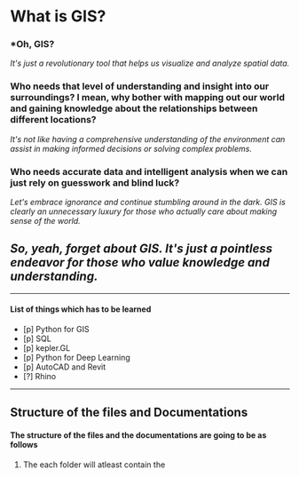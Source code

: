 # What is GIS?
### ***Oh, GIS?** 
*It's just a revolutionary tool that helps us visualize and analyze spatial data.*
### **Who needs that level of understanding and insight into our surroundings? I mean, why bother with mapping out our world and gaining knowledge about the relationships between different locations?** 
*It's not like having a comprehensive understanding of the environment can assist in making informed decisions or solving complex problems.*
### **Who needs accurate data and intelligent analysis when we can just rely on guesswork and blind luck?** 
*Let's embrace ignorance and continue stumbling around in the dark. GIS is clearly an unnecessary luxury for those who actually care about making sense of the world.*
## ***So, yeah, forget about GIS. It's just a pointless endeavor for those who value knowledge and understanding.***

--- 
#### List of things which has to be learned
- [p] Python for GIS 
- [p] SQL
- [p] kepler.GL
- [p] Python for Deep Learning
- [p] AutoCAD and Revit
- [?] Rhino  

---
## Structure of the files and Documentations
#### The structure of the files and the documentations are going to be as follows
1. The each folder will atleast contain the 